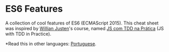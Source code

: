 # ES6 Features
A collection of cool features of ES6 (ECMAScript 2015). This cheat sheet was 
inspired by [Willian Justen](https://github.com/willianjusten)'s course, named 
[JS com TDD na Prática](https://www.udemy.com/course/js-com-tdd-na-pratica/) (JS with TDD in Practice).

*Read this in other languages: [Portuguese](README.md).

